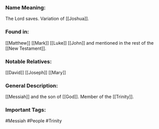 ### Name Meaning:
The Lord saves. Variation of [[Joshua]]. 

### Found in:
[[Matthew]] [[Mark]] [[Luke]] [[John]] and mentioned in the rest of the [[New Testament]]. 

### Notable Relatives:
[[David]]
[[Joseph]]
[[Mary]]
### General Description:
[[Messiah]] and the son of [[God]]. Member of the [[Trinity]].

### Important Tags:
#Messiah #People #Trinity